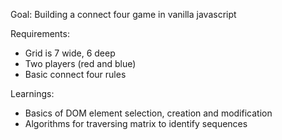 Goal: Building a connect four game in vanilla javascript

Requirements:
- Grid is 7 wide, 6 deep
- Two players (red and blue)
- Basic connect four rules

Learnings:
- Basics of DOM element selection, creation and modification
- Algorithms for traversing matrix to identify sequences
